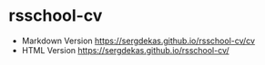 # rsschool-cv

* Markdown Version <https://sergdekas.github.io/rsschool-cv/cv> 
* HTML Version <https://sergdekas.github.io/rsschool-cv/> 
